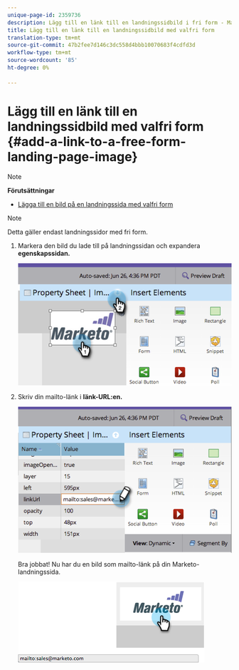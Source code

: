 ```yaml
---
unique-page-id: 2359736
description: Lägg till en länk till en landningssidbild i fri form - Marketo Docs - produktdokumentation
title: Lägg till en länk till en landningssidbild med valfri form
translation-type: tm+mt
source-git-commit: 47b2fee7d146c3dc558d4bbb10070683f4cdfd3d
workflow-type: tm+mt
source-wordcount: '85'
ht-degree: 0%

---
```



# Lägg till en länk till en landningssidbild med valfri form {#add-a-link-to-a-free-form-landing-page-image}

>[!NOTE]
>
>**Förutsättningar**
>
>* [Lägga till en bild på en landningssida med valfri form](add-an-image-to-a-free-form-landing-page.md)

>



>[!NOTE]
>
>Detta gäller endast landningssidor med fri form.

1. Markera den bild du lade till på landningssidan och expandera **egenskapssidan.**

   ![](assets/image2014-9-18-15-3a29-3a0.png)

1. Skriv din mailto-länk i **länk-URL:en.**

   ![](assets/image2014-9-18-15-3a29-3a21.png)

   Bra jobbat! Nu har du en bild som mailto-länk på din Marketo-landningssida.

   ![](assets/image2014-9-18-15-3a29-3a38.png)

